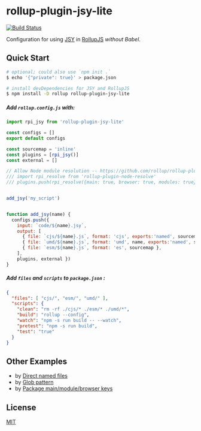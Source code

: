 # rollup-plugin-jsy-lite
[![Build Status](https://travis-ci.org/jsy-lang/rollup-plugin-jsy-lite.svg?branch=master)](https://travis-ci.org/jsy-lang/rollup-plugin-jsy-lite)

Configuration for using [JSY](https://github.com/jsy-lang/jsy-lang-docs#readme) in [RollupJS](https://rollupjs.org) *without Babel*.

## Quick Start

```bash
# optional; could also use `npm init .`
$ echo '{"private": true}' > package.json

# install devDependencies for JSY and RollupJS
$ npm install -D rollup rollup-plugin-jsy-lite
```

##### Add `rollup.config.js` with:

```javascript
import rpi_jsy from 'rollup-plugin-jsy-lite'

const configs = []
export default configs

const sourcemap = 'inline'
const plugins = [rpi_jsy()]
const external = []

// Allow Node module resolution -- https://github.com/rollup/rollup-plugin-node-resolve
/// import rpi_resolve from 'rollup-plugin-node-resolve'
/// plugins.push(rpi_resolve({main: true, browser: true, modules: true}))


add_jsy('my_script')


function add_jsy(name) {
  configs.push({
    input: `code/${name}.jsy`,
    output: [
      { file: `cjs/${name}.js`, format: 'cjs', exports:'named', sourcemap },
      { file: `umd/${name}.js`, format: 'umd', name, exports:'named', sourcemap },
      { file: `esm/${name}.js`, format: 'es', sourcemap },
    ],
    plugins, external })
}
```

##### Add `files` and `scripts` to `package.json` :

```json
{
  "files": [ "cjs/", "esm/", "umd/" ],
  "scripts": {
    "clean": "rm -rf ./cjs/* ./esm/* ./umd/*",
    "build": "rollup --config",
    "watch": "npm -s run build -- --watch",
    "pretest": "npm -s run build",
    "test": "true"
  }
}
```

## Other Examples

- by [Direct named files](examples/direct/README.md)
- by [Glob pattern](examples/glob/README.md)
- by [Package main/module/browser keys](examples/package/README.md)

## License

[MIT](LICENSE)
